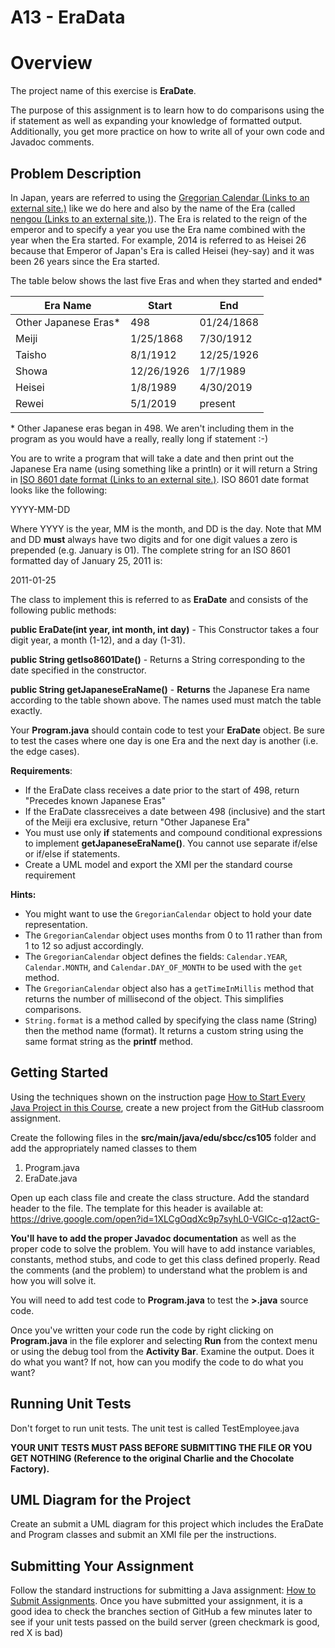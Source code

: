 # A13 - EraData

# Overview

The project name of this exercise is **EraDate**.

The purpose of this assignment is to learn how to do comparisons using the if statement as well as expanding your knowledge of formatted output. Additionally, you get more practice on how to write all of your own code and Javadoc comments.

## Problem Description

In Japan, years are referred to using the [Gregorian Calendar (Links to an external site.)](https://en.wikipedia.org/wiki/Gregorian_calendar) like we do here and also by the name of the Era (called [nengou (Links to an external site.)](https://en.wikipedia.org/wiki/Japanese_era_name)). The Era is related to the reign of the emperor and to specify a year you use the Era name combined with the year when the Era started. For example, 2014 is referred to as Heisei 26 because that Emperor of  Japan's Era is called Heisei (hey-say) and it was been 26 years since the Era started.

The table below shows the last five Eras and when they started and ended*

| Era Name             | Start      | End        |
| -------------------- | ---------- | ---------- |
| Other Japanese Eras* | 498        | 01/24/1868 |
| Meiji                | 1/25/1868  | 7/30/1912  |
| Taisho               | 8/1/1912   | 12/25/1926 |
| Showa                | 12/26/1926 | 1/7/1989   |
| Heisei               | 1/8/1989   | 4/30/2019  |
| Rewei                | 5/1/2019   | present    |

\* Other Japanese eras began in 498.  We aren't including them in the program as you would have a really, really long if statement :-) 

You are to write a program that will take a date and then print out the Japanese Era name (using something like a println) or it will return a String in [ISO 8601 date format (Links to an external site.)](https://en.wikipedia.org/wiki/ISO_8601). ISO 8601 date format looks like the following:

YYYY-MM-DD

Where YYYY is the year, MM is the month, and DD is the day. Note that MM and DD **must** always have two digits and for one digit values a zero is prepended (e.g. January is 01). The complete string for an ISO 8601 formatted day of January 25, 2011 is:

2011-01-25

The class to implement this is referred to as **EraDate** and consists of the following public methods:

**public EraDate(int year, int month, int day)** - This Constructor takes a four digit year, a month (1-12), and a day (1-31).

**public String getIso8601Date()** - Returns a String corresponding to the date specified in the constructor.

**public String getJapaneseEraName()** - **Returns** the Japanese Era name according to the table shown above. The names used must match the table exactly.

Your **Program.java** should contain code to test your **EraDate** object. Be sure to test the cases where one day is one Era and the next day is another (i.e. the edge cases).

**Requirements**:

- If the EraDate class receives a date prior to the start of 498, return "Precedes known Japanese Eras"
- If the  EraDate classreceives a date between 498 (inclusive) and the start of the Meiji era exclusive, return "Other Japanese Era"
- You must use only **if** statements and compound conditional expressions to implement **getJapaneseEraName()**. You cannot use separate if/else or if/else if statements.
- Create a UML model and export the XMI per the standard course requirement

**Hints:**

- You might want to use the `GregorianCalendar` object to hold your date representation.
- The `GregorianCalendar` object uses months from 0 to 11 rather than from 1 to 12 so adjust accordingly.
- The `GregorianCalendar` object defines the fields: `Calendar.YEAR`, `Calendar.MONTH`, and `Calendar.DAY_OF_MONTH` to be used with the `get` method.
- The `GregorianCalendar` object also has a `getTimeInMillis` method that returns the number of millisecond of the object. This simplifies comparisons.
- `String.format` is a method called by specifying the class name (String) then the method name (format). It returns a custom string using the same format string as the **printf** method.

## Getting Started

Using the techniques shown on the instruction page [How to Start Every Java Project in this Course](https://canvas.sbcc.edu/courses/25771/modules/items/760779), create a new project from the GitHub classroom assignment.

Create the following files in the **src/main/java/edu/sbcc/cs105** folder and add the appropriately named classes to them

1. Program.java
2. EraDate.java

Open up each class file and create the class structure. Add the standard header to the file.  The template for this header is available at: https://drive.google.com/open?id=1XLCgOqdXc9p7syhL0-VGlCc-q12actG-

**You'll have to add the proper Javadoc documentation** as well as the proper code to solve the problem. You will have to add instance variables, constants, method stubs, and code to get this class defined properly. Read the comments (and the problem) to understand what the problem is and how you will solve it.  

You will need to add test code to **Program.java** to test the **<class-name>>.java** source code. 

Once you've written your code run the code by right clicking on **Program.java** in the file explorer and selecting **Run** from the context menu or using the debug tool from the **Activity Bar**. Examine the output. Does it do what you want? If not, how can you modify the code to do what you want?

## Running Unit Tests

Don't forget to run unit tests. The unit test is called TestEmployee.java

**YOUR UNIT TESTS MUST PASS BEFORE SUBMITTING THE FILE OR YOU GET NOTHING (Reference to the original Charlie and the Chocolate Factory).**

## UML Diagram for the Project

Create an submit a UML diagram for this project which includes the EraDate and Program classes and submit an XMI file per the instructions.

## Submitting Your Assignment

Follow the standard instructions for submitting a Java assignment: [How to Submit Assignments](https://canvas.sbcc.edu/courses/25771/pages/how-to-submit-assignments-new?module_item_id=761292). Once you have submitted your assignment, it is a good idea to check the branches section of GitHub a few minutes later to see if your unit tests passed on the build server (green checkmark is good, red X is bad)
